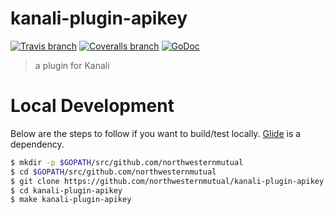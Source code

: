 # kanali-plugin-apikey

[![Travis branch](https://img.shields.io/travis/northwesternmutual/kanali-plugin-apikey/master.svg?style=flat-square)](https://travis-ci.org/northwesternmutual/kanali-plugin-apikey) [![Coveralls branch](https://img.shields.io/coveralls/northwesternmutual/kanali-plugin-apikey/master.svg?style=flat-square)](https://coveralls.io/github/northwesternmutual/kanali-plugin-apikey) [![GoDoc](https://img.shields.io/badge/godoc-reference-blue.svg?style=flat-square)](https://godoc.org/github.com/northwesternmutual/kanali-plugin-apikey)

> a plugin for Kanali

# Local Development

Below are the steps to follow if you want to build/test locally. [Glide](https://glide.sh/) is a dependency.

```sh
$ mkdir -p $GOPATH/src/github.com/northwesternmutual
$ cd $GOPATH/src/github.com/northwesternmutual
$ git clone https://github.com/northwesternmutual/kanali-plugin-apikey
$ cd kanali-plugin-apikey
$ make kanali-plugin-apikey
```